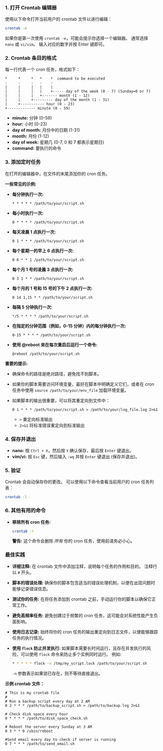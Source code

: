 ### 1. 打开 Crontab 编辑器

使用以下命令打开当前用户的 crontab 文件以进行编辑：

```bash
crontab -e
```

如果你是第一次使用 `crontab -e`，可能会提示你选择一个编辑器。 通常选择 `nano` 或 `vi/vim`。  输入对应的数字并按 Enter 键即可。

### 2. Crontab 条目的格式

每一行代表一个 cron 任务，格式如下：

```
*     *     *   *    *  command to be executed
-     -     -   -    -
|     |     |   |    |
|     |     |   |    +----- day of the week (0 - 7) (Sunday=0 or 7)
|     |     |   +------- month (1 - 12)
|     |     +--------- day of the month (1 - 31)
|     +----------- hour (0 - 23)
+------------- minute (0 - 59)
```

*   **minute:**  分钟 (0-59)
*   **hour:** 小时 (0-23)
*   **day of month:** 月份中的日期 (1-31)
*   **month:** 月份 (1-12)
*   **day of week:** 星期几 (0-7, 0 和 7 都表示星期日)
*   **command:** 要执行的命令

### 3. 添加定时任务

在打开的编辑器中，在文件的末尾添加你的 cron 任务。

**一些常见的示例:**

*   **每分钟执行一次:**

    ```
    * * * * * /path/to/your/script.sh
    ```

*   **每小时执行一次:**

    ```
    0 * * * * /path/to/your/script.sh
    ```

*   **每天凌晨 1 点执行一次:**

    ```
    0 1 * * * /path/to/your/script.sh
    ```

*   **每个星期一的早上 6 点执行一次:**

    ```
    0 6 * * 1 /path/to/your/script.sh
    ```

*   **每个月 1 号的凌晨 3 点执行一次:**

    ```
    0 3 1 * * /path/to/your/script.sh
    ```

*   **每个月的 1 号和 15 号的下午 2 点执行一次:**

    ```
    0 14 1,15 * * /path/to/your/script.sh
    ```

*   **每隔 5 分钟执行一次:**

    ```
    */5 * * * * /path/to/your/script.sh
    ```

*   **在指定的分钟范围（例如，0-15 分钟）内的每分钟执行一次:**

    ```
    0-15 * * * * /path/to/your/script.sh
    ```

*   **使用 @reboot 来在每次重启后运行一个命令:**

    ```
    @reboot /path/to/your/script.sh
    ```

**重要的提示:**

*   确保命令的路径是绝对路径，避免找不到脚本。
*   如果你的脚本需要访问环境变量，最好在脚本中明确定义它们，或者在 cron 任务中使用 `source /path/to/your/env_file` 加载环境变量。
*   如果脚本的输出很重要，可以将其重定向到文件中：

    ```
    0 1 * * * /path/to/your/script.sh > /path/to/your/log_file.log 2>&1
    ```

    *   `>`  重定向标准输出
    *   `2>&1`  将标准错误重定向到标准输出

### 4. 保存并退出

*   **nano:**  按 `Ctrl + X`，然后按 `Y` 确认保存，最后按 `Enter` 键退出。
*   **vim/vi:**  按 `Esc` 键，然后输入 `:wq` 并按 `Enter` 键退出 (保存并退出)。

### 5. 验证

Crontab 会自动保存你的更改。  可以使用以下命令查看当前用户的 cron 任务列表：

```bash
crontab -l
```

### 6. 其他有用的命令

*   **移除所有 cron 任务:**

    ```bash
    crontab -r
    ```
    **警告:** 这个命令会删除 *所有* 你的 cron 任务，使用前请务必小心。

### 最佳实践

*   **详细注释:** 在 crontab 文件中添加注释，说明每个任务的作用和目的。  注释行以 `#` 开头。
*   **脚本的错误处理:**  确保你的脚本包含适当的错误处理机制，以便在出现问题时能够记录错误信息。
*   **测试你的任务:**  在将任务添加到 crontab 之前，手动运行你的脚本以确保它正常工作。
*   **避免高频率任务:**  避免创建过于频繁的 cron 任务，这可能会对系统性能产生负面影响。
*   **使用日志记录:**  始终将你的 cron 任务的输出重定向到日志文件，以便能够跟踪任务的执行情况。
*   **使用 `flock` 防止并发执行:**  如果脚本需要长时间运行，且存在并发执行的风险，可以使用 `flock` 命令来防止多个实例同时运行。  例如:

    ```bash
    * * * * * flock -n /tmp/my_script.lock /path/to/your/script.sh
    ```
    `-n` 参数表示如果锁已存在，则不等待直接退出。

**示例 crontab 文件：**

```
# This is my crontab file
#
# Run a backup script every day at 2 AM
0 2 * * * /path/to/backup_script.sh > /path/to/backup.log 2>&1

# Check disk space every hour
0 * * * * /path/to/disk_space_check.sh

# Reboot the server every Sunday at 3 AM
0 3 * * 0 /sbin/reboot

#Send email every day to check if server is running
0 7 * * * /path/to/send_email.sh

```

<!-- ##{"script":"<script src='https://blog.meekdai.com/Gmeek/plugins/GmeekVercount.js'></script>"}## -->
